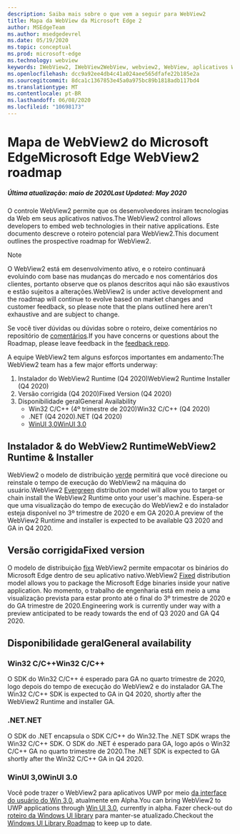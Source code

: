 ```yaml
---
description: Saiba mais sobre o que vem a seguir para WebView2
title: Mapa da WebView da Microsoft Edge 2
author: MSEdgeTeam
ms.author: msedgedevrel
ms.date: 05/19/2020
ms.topic: conceptual
ms.prod: microsoft-edge
ms.technology: webview
keywords: IWebView2, IWebView2WebView, webview2, WebView, aplicativos Win32, Win32, Edge, ICoreWebView2, ICoreWebView2Host, controle do navegador, HTML Edge
ms.openlocfilehash: dcc9a92ee4db4c41a024aee565dfafe22b185e2a
ms.sourcegitcommit: 8dca1c1367853e45a0a975bc89b1818adb117bd4
ms.translationtype: MT
ms.contentlocale: pt-BR
ms.lasthandoff: 06/08/2020
ms.locfileid: "10698173"
---
```

# <span data-ttu-id="94c57-104">Mapa de WebView2 do Microsoft Edge</span><span class="sxs-lookup"><span data-stu-id="94c57-104">Microsoft Edge WebView2 roadmap</span></span>

##### <span data-ttu-id="94c57-105">Última atualização: maio de 2020</span><span class="sxs-lookup"><span data-stu-id="94c57-105">Last Updated: May 2020</span></span>

<span data-ttu-id="94c57-106">O controle WebView2 permite que os desenvolvedores insiram tecnologias da Web em seus aplicativos nativos.</span><span class="sxs-lookup"><span data-stu-id="94c57-106">The WebView2 control allows developers to embed web technologies in their native applications.</span></span> <span data-ttu-id="94c57-107">Este documento descreve o roteiro potencial para WebView2.</span><span class="sxs-lookup"><span data-stu-id="94c57-107">This document outlines the prospective roadmap for WebView2.</span></span> 

> [!NOTE]
> <span data-ttu-id="94c57-108">O WebView2 está em desenvolvimento ativo, e o roteiro continuará evoluindo com base nas mudanças do mercado e nos comentários dos clientes, portanto observe que os planos descritos aqui não são exaustivos e estão sujeitos a alterações.</span><span class="sxs-lookup"><span data-stu-id="94c57-108">WebView2 is under active development and the roadmap will continue to evolve based on market changes and customer feedback, so please note that the plans outlined here aren't exhaustive and are subject to change.</span></span> 

<span data-ttu-id="94c57-109">Se você tiver dúvidas ou dúvidas sobre o roteiro, deixe comentários no repositório de [comentários](https://github.com/MicrosoftEdge/WebViewFeedback).</span><span class="sxs-lookup"><span data-stu-id="94c57-109">If you have concerns or questions about the Roadmap, please leave feedback in the [feedback repo](https://github.com/MicrosoftEdge/WebViewFeedback).</span></span>

<span data-ttu-id="94c57-110">A equipe WebView2 tem alguns esforços importantes em andamento:</span><span class="sxs-lookup"><span data-stu-id="94c57-110">The WebView2 team has a few major efforts underway:</span></span>

1.  <span data-ttu-id="94c57-111">Instalador do WebView2 Runtime (Q4 2020)</span><span class="sxs-lookup"><span data-stu-id="94c57-111">WebView2 Runtime Installer (Q4 2020)</span></span>
2.  <span data-ttu-id="94c57-112">Versão corrigida (Q4 2020)</span><span class="sxs-lookup"><span data-stu-id="94c57-112">Fixed Version (Q4 2020)</span></span>
3.  <span data-ttu-id="94c57-113">Disponibilidade geral</span><span class="sxs-lookup"><span data-stu-id="94c57-113">General Availability</span></span> 
    *   <span data-ttu-id="94c57-114">Win32 C/C++ (4º trimestre de 2020)</span><span class="sxs-lookup"><span data-stu-id="94c57-114">Win32 C/C++ (Q4 2020)</span></span>
    *   <span data-ttu-id="94c57-115">.NET (Q4 2020)</span><span class="sxs-lookup"><span data-stu-id="94c57-115">.NET (Q4 2020)</span></span>
    *   [<span data-ttu-id="94c57-116">WinUI 3,0</span><span class="sxs-lookup"><span data-stu-id="94c57-116">WinUI 3.0</span></span>](https://github.com/microsoft/microsoft-ui-xaml/blob/master/docs/roadmap.md)

## <span data-ttu-id="94c57-117">Instalador & do WebView2 Runtime</span><span class="sxs-lookup"><span data-stu-id="94c57-117">WebView2 Runtime & Installer</span></span>

<span data-ttu-id="94c57-118">WebView2 o modelo de distribuição [verde](./concepts/distribution.md#microsoft-edge-webview2-runtime) permitirá que você direcione ou reinstale o tempo de execução do WebView2 na máquina do usuário.</span><span class="sxs-lookup"><span data-stu-id="94c57-118">WebView2 [Evergreen](./concepts/distribution.md#microsoft-edge-webview2-runtime) distribution model will allow you to target or chain install the WebView2 Runtime onto your user's machine.</span></span> <span data-ttu-id="94c57-119">Espera-se que uma visualização do tempo de execução do WebView2 e do instalador esteja disponível no 3º trimestre de 2020 e em GA 2020.</span><span class="sxs-lookup"><span data-stu-id="94c57-119">A preview of the WebView2 Runtime and installer is expected to be available Q3 2020 and GA in Q4 2020.</span></span>

## <span data-ttu-id="94c57-120">Versão corrigida</span><span class="sxs-lookup"><span data-stu-id="94c57-120">Fixed version</span></span>

<span data-ttu-id="94c57-121">O modelo de distribuição [fixa](./concepts/distribution.md#roadmap) WebView2 permite empacotar os binários do Microsoft Edge dentro de seu aplicativo nativo.</span><span class="sxs-lookup"><span data-stu-id="94c57-121">WebView2 [Fixed](./concepts/distribution.md#roadmap) distribution model allows you to package the Microsoft Edge binaries inside your native application.</span></span> <span data-ttu-id="94c57-122">No momento, o trabalho de engenharia está em meio a uma visualização prevista para estar pronto até o final do 3º trimestre de 2020 e do GA trimestre de 2020.</span><span class="sxs-lookup"><span data-stu-id="94c57-122">Engineering work is currently under way with a preview anticipated to be ready towards the end of  Q3 2020 and GA Q4 2020.</span></span>

## <span data-ttu-id="94c57-123">Disponibilidade geral</span><span class="sxs-lookup"><span data-stu-id="94c57-123">General availability</span></span> 

### <span data-ttu-id="94c57-124">Win32 C/C++</span><span class="sxs-lookup"><span data-stu-id="94c57-124">Win32 C/C++</span></span>

<span data-ttu-id="94c57-125">O SDK do Win32 C/C++ é esperado para GA no quarto trimestre de 2020, logo depois do tempo de execução do WebView2 e do instalador GA.</span><span class="sxs-lookup"><span data-stu-id="94c57-125">The Win32 C/C++ SDK is expected to GA in Q4 2020, shortly after the WebView2 Runtime and installer GA.</span></span>

### <span data-ttu-id="94c57-126">.NET</span><span class="sxs-lookup"><span data-stu-id="94c57-126">.NET</span></span>

<span data-ttu-id="94c57-127">O SDK do .NET encapsula o SDK C/C++ do Win32.</span><span class="sxs-lookup"><span data-stu-id="94c57-127">The .NET SDK wraps the Win32 C/C++ SDK.</span></span> <span data-ttu-id="94c57-128">O SDK do .NET é esperado para GA, logo após o Win32 C/C++ GA no quarto trimestre de 2020.</span><span class="sxs-lookup"><span data-stu-id="94c57-128">The .NET SDK is expected to GA shortly after the Win32 C/C++ GA in Q4 2020.</span></span>

### <span data-ttu-id="94c57-129">WinUI 3,0</span><span class="sxs-lookup"><span data-stu-id="94c57-129">WinUI 3.0</span></span>

<span data-ttu-id="94c57-130">Você pode trazer o WebView2 para aplicativos UWP por meio [da interface do usuário do Win 3,0](/uwp/toolkits/winui3/), atualmente em Alpha.</span><span class="sxs-lookup"><span data-stu-id="94c57-130">You can bring WebView2 to UWP applications through [Win UI 3.0](/uwp/toolkits/winui3/), currently in alpha.</span></span> <span data-ttu-id="94c57-131">Fazer check-out do [roteiro da Windows UI library](https://github.com/microsoft/microsoft-ui-xaml/blob/master/docs/roadmap.md) para manter-se atualizado.</span><span class="sxs-lookup"><span data-stu-id="94c57-131">Checkout the [Windows UI Library Roadmap](https://github.com/microsoft/microsoft-ui-xaml/blob/master/docs/roadmap.md) to keep up to date.</span></span>  

